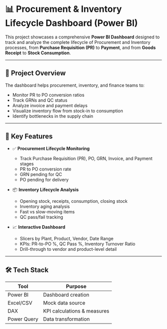 # 📊 Procurement & Inventory Lifecycle Dashboard (Power BI)

This project showcases a comprehensive **Power BI Dashboard** designed to track and analyze the complete lifecycle of Procurement and Inventory processes, from **Purchase Requisition (PR)** to **Payment**, and from **Goods Receipt** to **Stock Consumption**.

---

## 📁 Project Overview

The dashboard helps procurement, inventory, and finance teams to:

- Monitor PR to PO conversion ratios
- Track GRNs and QC status
- Analyze invoice and payment delays
- Visualize inventory flow from stock-in to consumption
- Identify bottlenecks in the supply chain

---

## 📌 Key Features

- ✅ **Procurement Lifecycle Monitoring**
  - Track Purchase Requisition (PR), PO, GRN, Invoice, and Payment stages
  - PR to PO conversion rate
  - GRN pending for QC
  - PO pending for delivery

- 📦 **Inventory Lifecycle Analysis**
  - Opening stock, receipts, consumption, closing stock
  - Inventory aging analysis
  - Fast vs slow-moving items
  - QC pass/fail tracking

- 📈 **Interactive Dashboard**
  - Slicers by Plant, Product, Vendor, Date Range
  - KPIs: PR-to-PO %, QC Pass %, Inventory Turnover Ratio
  - Drill-through to vendor and product-level detail

---

## 🛠️ Tech Stack

| Tool       | Purpose                        |
|------------|--------------------------------|
| Power BI   | Dashboard creation             |
| Excel/CSV  | Mock data source               |
| DAX        | KPI calculations & measures    |
| Power Query| Data transformation            |


